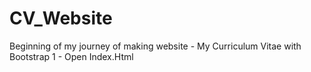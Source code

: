 # CV_Website
Beginning of my journey of making website - My Curriculum Vitae with Bootstrap
1 - Open Index.Html
